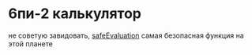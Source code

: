 # 6пи-2 калькулятор

не советую завидовать, [safeEvaluation](https://developer.mozilla.org/ru/docs/Web/JavaScript/Reference/Global_Objects/eval) самая безопасная функция на этой планете

